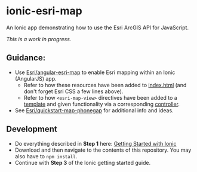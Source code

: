 # ionic-esri-map
An Ionic app demonstrating how to use the Esri ArcGIS API for JavaScript.

_This is a work in progress._

## Guidance:
- Use [Esri/angular-esri-map](https://github.com/Esri/angular-esri-map) to enable Esri mapping within an Ionic (AngularJS) app.
  - Refer to how these resources have been added to [index.html](https://github.com/jwasilgeo/ionic-esri-map/blob/master/www/index.html#L23-L26) (and don't forget Esri CSS a few lines above).
  - Refer to how `<esri-map-view>` directives have been added to a [template](https://github.com/jwasilgeo/ionic-esri-map/blob/master/www/templates/tab-esri.html) and given functionality via a corresponding [controller](https://github.com/jwasilgeo/ionic-esri-map/blob/master/www/js/controllers.js#L5).
- See [Esri/quickstart-map-phonegap](https://github.com/Esri/quickstart-map-phonegap) for additional info and ideas.

## Development
- Do everything described in **Step 1** here: [Getting Started with Ionic](http://ionicframework.com/getting-started/)
- Download and then navigate to the contents of this repository. You may also have to `npm install`.
- Continue with **Step 3** of the Ionic getting started guide.
